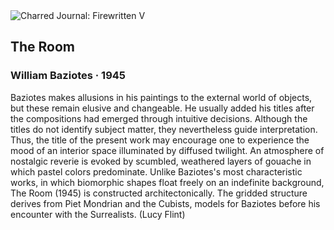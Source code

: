 <div class="artwork-of-the-day">
  <div class="container">
    <div class="img-wrapper">
      <img
        src="https://uploads0.wikiart.org/images/william-baziotes/the-room-1945.jpg"
        alt="Charred Journal: Firewritten V" />
    </div>
    <div class="artwork-detail">
      <div class="artwork-origin"> 
        <h2 class="artwork-name">The Room</h2>
        <h3 class="artist">
          William Baziotes
                    ·  1945
        </h3>
      </div>
      <p class="description">
        <span class="artwork-description-text ng-binding" ng-bind-html="viewModel.ArtworkOfTheDay.Description | unsafe">Baziotes makes allusions in his paintings to the external world of objects, but these remain elusive and changeable. He usually added his titles after the compositions had emerged through intuitive decisions. Although the titles do not identify subject matter, they nevertheless guide interpretation. Thus, the title of the present work may encourage one to experience the mood of an interior space illuminated by diffused twilight. An atmosphere of nostalgic reverie is evoked by scumbled, weathered layers of gouache in which pastel colors predominate. Unlike Baziotes's most characteristic works, in which biomorphic shapes float freely on an indefinite background, The Room (1945) is constructed architectonically. The gridded structure derives from Piet Mondrian and the Cubists, models for Baziotes before his encounter with the Surrealists. (Lucy Flint)</span>
                        <div class="text-shadow-container" ng-show="showShadow" style=""></div>
      </p>
    </div>
  </div>

</div>
